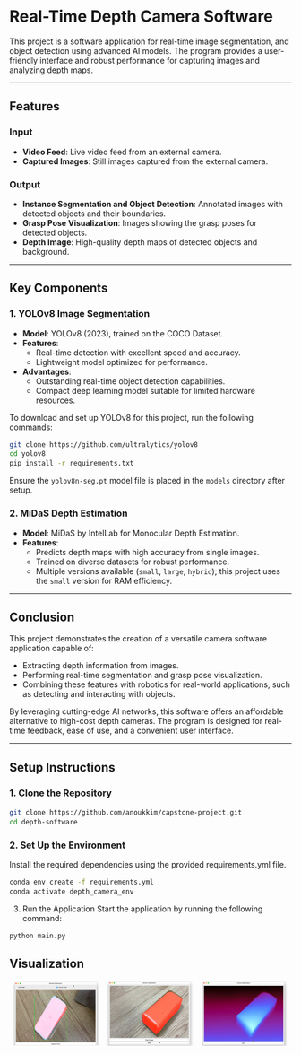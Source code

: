 # Real-Time Depth Camera Software

This project is a software application for real-time image segmentation, and object detection using advanced AI models. The program provides a user-friendly interface and robust performance for capturing images and analyzing depth maps.

---

## Features

### Input
- **Video Feed**: Live video feed from an external camera.
- **Captured Images**: Still images captured from the external camera.

### Output
- **Instance Segmentation and Object Detection**: Annotated images with detected objects and their boundaries.
- **Grasp Pose Visualization**: Images showing the grasp poses for detected objects.
- **Depth Image**: High-quality depth maps of detected objects and background.

---

## Key Components

### 1. **YOLOv8 Image Segmentation**
- **Model**: YOLOv8 (2023), trained on the COCO Dataset.
- **Features**:
  - Real-time detection with excellent speed and accuracy.
  - Lightweight model optimized for performance.
- **Advantages**:
  - Outstanding real-time object detection capabilities.
  - Compact deep learning model suitable for limited hardware resources.

To download and set up YOLOv8 for this project, run the following commands:

```bash
git clone https://github.com/ultralytics/yolov8
cd yolov8
pip install -r requirements.txt
```
Ensure the `yolov8n-seg.pt` model file is placed in the `models` directory after setup.

### 2. **MiDaS Depth Estimation**
- **Model**: MiDaS by IntelLab for Monocular Depth Estimation.
- **Features**:
  - Predicts depth maps with high accuracy from single images.
  - Trained on diverse datasets for robust performance.
  - Multiple versions available (`small`, `large`, `hybrid`); this project uses the `small` version for RAM efficiency.

---

## Conclusion

This project demonstrates the creation of a versatile camera software application capable of:
- Extracting depth information from images.
- Performing real-time segmentation and grasp pose visualization.
- Combining these features with robotics for real-world applications, such as detecting and interacting with objects.

By leveraging cutting-edge AI networks, this software offers an affordable alternative to high-cost depth cameras. The program is designed for real-time feedback, ease of use, and a convenient user interface.

---

## Setup Instructions

### 1. **Clone the Repository**
```bash
git clone https://github.com/anoukkim/capstone-project.git
cd depth-software
```

### 2. Set Up the Environment
Install the required dependencies using the provided requirements.yml file.

```bash
conda env create -f requirements.yml
conda activate depth_camera_env
```

3. Run the Application
Start the application by running the following command:

```bash
python main.py
```

## Visualization
<div style="display: flex; justify-content: space-around;">
  <img src="https://github.com/anoukkim/capstone-project/blob/main/figs/camera.png" alt="Image 1" width="30%" />
  <img src="https://github.com/anoukkim/capstone-project/blob/main/figs/segmentation.png" alt="Image 2" width="30%" />
  <img src="https://github.com/anoukkim/capstone-project/blob/main/figs/depth_image.png" alt="Image 3" width="30%" />
</div>

